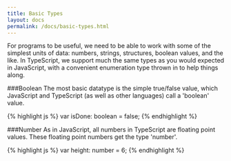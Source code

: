 ```yaml
---
title: Basic Types
layout: docs
permalink: /docs/basic-types.html
---
```


For programs to be useful, we need to be able to work with some of the simplest units of data: numbers, strings, structures, boolean values, and the like. In TypeScript, we support much the same types as you would expected in JavaScript, with a convenient enumeration type thrown in to help things along.

###Boolean
The most basic datatype is the simple true/false value, which JavaScript and TypeScript (as well as other languages) call a 'boolean' value.

{% highlight js %}
var isDone: boolean = false;
{% endhighlight %}


###Number
As in JavaScript, all numbers in TypeScript are floating point values. These floating point numbers get the type 'number'.

{% highlight js %}
var height: number = 6;
{% endhighlight %}
